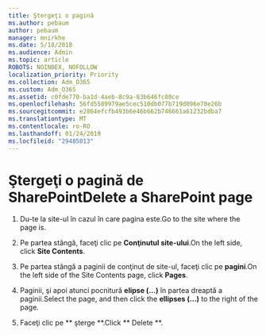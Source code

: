 ```yaml
---
title: Ştergeţi o pagină
ms.author: pebaum
author: pebaum
manager: mnirkhe
ms.date: 5/18/2018
ms.audience: Admin
ms.topic: article
ROBOTS: NOINDEX, NOFOLLOW
localization_priority: Priority
ms.collection: Adm_O365
ms.custom: Adm_O365
ms.assetid: c0fde770-ba1d-4aeb-8c9a-83b646fc80ce
ms.openlocfilehash: 56fd5589979ae5cec510db077b719d096e70e26b
ms.sourcegitcommit: e2864efcfb493b6e46b662b746661a61232bdba7
ms.translationtype: MT
ms.contentlocale: ro-RO
ms.lasthandoff: 01/24/2019
ms.locfileid: "29485013"
---
```

# <a name="delete-a-sharepoint-page"></a><span data-ttu-id="18200-102">Ştergeţi o pagină de SharePoint</span><span class="sxs-lookup"><span data-stu-id="18200-102">Delete a SharePoint page</span></span>

1. <span data-ttu-id="18200-103">Du-te la site-ul în cazul în care pagina este.</span><span class="sxs-lookup"><span data-stu-id="18200-103">Go to the site where the page is.</span></span>
    
2. <span data-ttu-id="18200-104">Pe partea stângă, faceţi clic pe **Conţinutul site-ului**.</span><span class="sxs-lookup"><span data-stu-id="18200-104">On the left side, click **Site Contents**.</span></span> 
    
3. <span data-ttu-id="18200-105">Pe partea stângă a paginii de conţinut de site-ul, faceţi clic pe **pagini**.</span><span class="sxs-lookup"><span data-stu-id="18200-105">On the left side of the Site Contents page, click **Pages**.</span></span> 
    
4. <span data-ttu-id="18200-106">Paginii, şi apoi atunci pocnitură **elipse (...)** în partea dreaptă a paginii.</span><span class="sxs-lookup"><span data-stu-id="18200-106">Select the page, and then click the **ellipses (...)** to the right of the page.</span></span> 
    
5. <span data-ttu-id="18200-107">Faceţi clic pe \*\* şterge \*\*.</span><span class="sxs-lookup"><span data-stu-id="18200-107">Click \*\* Delete \*\*.</span></span> 
    

